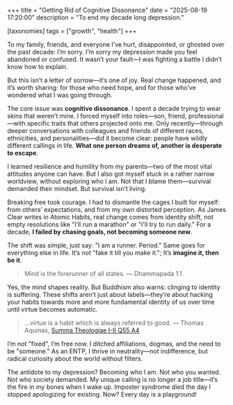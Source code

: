 +++
title = "Getting Rid of Cognitive Dissonance"
date = "2025-08-19 17:20:00"
description = "To end my decade long depression."

[taxonomies]
tags = ["growth", "health"]
+++

To my family, friends, and everyone I’ve hurt, disappointed, or ghosted over the past decade: I’m sorry. I’m sorry my depression made you feel abandoned or confused. It wasn’t your fault—I was fighting a battle I didn’t know how to explain.

But this isn’t a letter of sorrow—it’s one of joy. Real change happened, and it’s worth sharing: for those who need hope, and for those who’ve wondered what I was going through.

The core issue was **cognitive dissonance**. I spent a decade trying to wear skins that weren’t mine. I forced myself into roles—son, friend, professional—with specific traits that others projected onto me. Only recently—through deeper conversations with colleagues and friends of different races, ethnicities, and personalities—did it become clear: people have wildly different callings in life. **What one person dreams of, another is desperate to escape**.

I learned resilience and humility from my parents—two of the most vital attitudes anyone can have. But I also got myself stuck in a rather narrow worldview, without exploring who I am. Not that I blame them—survival demanded their mindset. But survival isn’t living.

Breaking free took courage. I had to dismantle the cages I built for myself: from others’ expectations, and from my own distorted perception. As James Clear writes in Atomic Habits, real change comes from identity shift, not empty resolutions like "I’ll run a marathon" or "I'll try to run daily." For a decade, **I failed by chasing goals, not becoming someone new**.

The shift was simple, just say: "I am a runner. Period." Same goes for everything else in life. It’s not "fake it till you make it."; It’s **imagine it, then be it**.

> Mind is the forerunner of all states. — Dhammapada 1.1

Yes, the mind shapes reality. But Buddhism also warns: clinging to identity is suffering. These shifts aren’t just about labels—they’re about hacking your habits towards more and more fundamental identity of us over time until virtue becomes automatic.

> ...virtue is a habit which is always referred to good. — Thomas Aquinas, [Summa Theologiae I-II Q55 A4](https://www.newadvent.org/summa/2055.htm)

I’m not "fixed", I’m free now. I ditched affiliations, dogmas, and the need to be "someone." As an ENTP, I thrive in neutrality—not indifference, but radical curiosity about the world without filters.

The antidote to my depression? Becoming who I am. Not who you wanted. Not who society demanded. My unique calling is no longer a job title—it’s the fire in my bones when I wake up. Imposter syndrome died the day I stopped apologizing for existing. Now? Every day is a playground!
